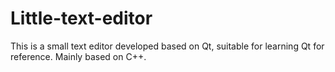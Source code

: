 # Little-text-editor
This is a small text editor developed based on Qt, suitable for learning Qt for reference. Mainly based on C++.
